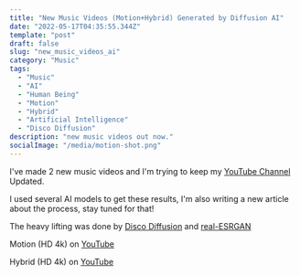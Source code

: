 ```yaml
---
title: "New Music Videos (Motion+Hybrid) Generated by Diffusion AI"
date: "2022-05-17T04:35:55.344Z"
template: "post"
draft: false
slug: "new_music_videos_ai"
category: "Music"
tags:
  - "Music"
  - "AI"
  - "Human Being"
  - "Motion"
  - "Hybrid"
  - "Artificial Intelligence"
  - "Disco Diffusion"
description: "new music videos out now."
socialImage: "/media/motion-shot.png"
---
```


I've made 2 new music videos and I'm trying to keep my [YouTube Channel](https://www.youtube.com/channel/UCSj0EB8Mn299OJEv9xzy6pg) Updated.

I used several AI models to get these results, I'm also writing a new article about the process, stay tuned for that! 

The heavy lifting was done by [Disco Diffusion](https://colab.research.google.com/github/alembics/disco-diffusion/blob/main/Disco_Diffusion.ipynb) and [real-ESRGAN](https://github.com/xinntao/Real-ESRGAN)

Motion (HD 4k) on [YouTube](https://www.youtube.com/watch?v=IE3US5jnsaE)

Hybrid (HD 4k) on [YouTube](https://www.youtube.com/watch?v=MQ71dMUjFzM)

